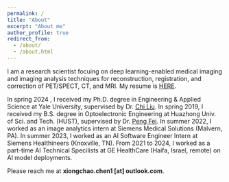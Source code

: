 ```yaml
---
permalink: /
title: "About"
excerpt: "About me"
author_profile: true
redirect_from: 
  - /about/
  - /about.html
---
```


I am a research scientist focuing on deep learning-enabled medical imaging and imaging analysis techniques for reconstruction, registration, and correction of PET/SPECT, CT, and MRI. My resume is [HERE](https://xiongchaochen.github.io/cv/). 

In spring 2024 , I received my Ph.D. degree in Engineering & Applied Science at Yale University, supervised by Dr. [Chi Liu](https://medicine.yale.edu/profile/chi_liu/). In spring 2019, I received my B.S. degree in Optoelectronic Engineering at Huazhong Univ. of Sci. and Tech. (HUST), supervised by Dr. [Peng Fei](http://faculty.hust.edu.cn/feipeng/zh_CN/index.htm). In summer 2022, I worked as an image analytics intern at Siemens Medical Solutions (Malvern, PA). In summer 2023, I worked as an AI Software Engineer Intern at Siemens Healthineers (Knoxville, TN). From 2021 to 2024, I worked as a part-time AI Technical Specilists at GE HealthCare (Haifa, Israel, remote) on AI model deployments.

Please reach me at **xiongchao.chen1 [at] outlook.com**.
